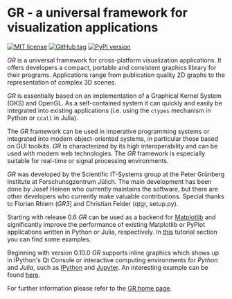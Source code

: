 GR - a universal framework for visualization applications
=========================================================

[![MIT license](https://img.shields.io/badge/license-MIT-blue.svg)](LICENSE.md)
[![GitHub tag](https://img.shields.io/github/tag/jheinen/gr.svg)](https://github.com/jheinen/gr/releases)
[![PyPI version](https://img.shields.io/pypi/v/gr.svg)](https://pypi.python.org/pypi/gr)

*GR* is a universal framework for cross-platform visualization applications.
It offers developers a compact, portable and consistent graphics library for
their programs. Applications range from publication quality 2D graphs to the
representation of complex 3D scenes.

*GR* is essentially based on an implementation of a Graphical Kernel System (GKS)
and OpenGL. As a self-contained system it can quickly and easily be integrated
into existing applications (i.e. using the `ctypes` mechanism in Python or `ccall`
in Julia).

The *GR* framework can be used in imperative programming systems or integrated
into modern object-oriented systems, in particular those based on GUI toolkits.
*GR* is characterized by its high interoperability and can be used with modern
web technologies. The *GR* framework is especially suitable for real-time
or signal processing environments.

*GR* was developed by the Scientific IT-Systems group at the Peter Grünberg
Institute at Forschunsgzentrum Jülich. The main development has been done
by Josef Heinen who currently maintains the software, but there are other
developers who currently make valuable contributions. Special thanks to
Florian Rhiem (*GR3*] and Christian Felder (qtgr, setup.py).

Starting with release 0.6 *GR* can be used as a backend
for [Matplotlib](http://matplotlib.org) and significantly improve
the performance of existing Matplotlib or PyPlot applications written
in Python or Julia, respectively.
In [this](http://gr-framework.org/tutorials/matplotlib.html) tutorial
section you can find some examples.

Beginning with version 0.10.0 *GR* supports inline graphics which shows
up in IPython's Qt Console or interactive computing environments for *Python*
and *Julia*, such as [IPython](http://ipython.org) and
[Jupyter](https://jupyter.org). An interesting example can be found
[here](http://pgi-jcns.fz-juelich.de/pub/doc/700K_460.html).

For further information please refer to the [GR home page](http://gr-framework.org).
